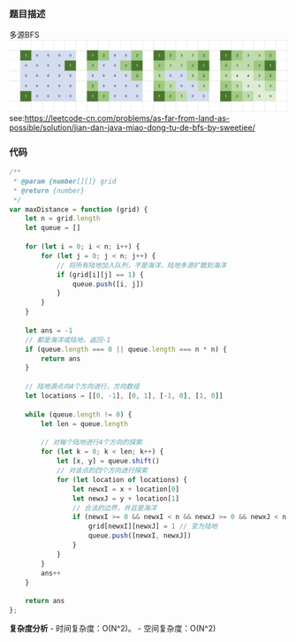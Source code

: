 ### 题目描述


多源BFS
![](https://raw.githubusercontent.com/YuanWenLai/code-learn/master/leetcode91/BFS/duoyuan.png)
see:https://leetcode-cn.com/problems/as-far-from-land-as-possible/solution/jian-dan-java-miao-dong-tu-de-bfs-by-sweetiee/
### 代码

```js
/**
 * @param {number[][]} grid
 * @return {number}
 */
var maxDistance = function (grid) {
    let n = grid.length
    let queue = []

    for (let i = 0; i < n; i++) {
        for (let j = 0; j < n; j++) {
            // 将所有陆地加入队列，不是海洋，陆地多源扩散到海洋
            if (grid[i][j] == 1) {
                queue.push([i, j])
            }
        }
    }

    let ans = -1
    // 都是海洋或陆地，返回-1
    if (queue.length === 0 || queue.length === n * n) {
        return ans
    }

    // 陆地源点向4个方向进行，方向数组
    let locations = [[0, -1], [0, 1], [-1, 0], [1, 0]]

    while (queue.length != 0) {
        let len = queue.length

        // 对每个陆地进行4个方向的探索
        for (let k = 0; k < len; k++) {
            let [x, y] = queue.shift()
            // 对该点的四个方向进行探索
            for (let location of locations) {
                let newxI = x + location[0]
                let newxJ = y + location[1]
                // 合法的边界，并且是海洋
                if (newxI >= 0 && newxI < n && newxJ >= 0 && newxJ < n && grid[newxI][newxJ] === 0) {
                    grid[newxI][newxJ] = 1 // 变为陆地
                    queue.push([newxI, newxJ])
                }
            }
        }
        ans++
    }

    return ans
};
```
 
**复杂度分析** - 时间复杂度：O(N^2)。 - 空间复杂度：O(N^2)
